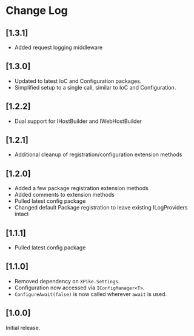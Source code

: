 # Change Log

## [1.3.1]

- Added request logging middleware

## [1.3.0]

- Updated to latest IoC and Configuration packages.
- Simplified setup to a single call, similar to IoC and Configuration.

## [1.2.2]

- Dual support for IHostBuilder and IWebHostBuilder

## [1.2.1]

- Additional cleanup of registration/configuration extension methods

## [1.2.0]

- Added a few package registration extension methods
- Added comments to extension methods
- Pulled latest config package
- Changed default Package registration to leave existing ILogProviders intact

## [1.1.1]

- Pulled latest config package

## [1.1.0]

- Removed dependency on `XPike.Settings`.
- Configuration now accessed via `IConfigManager<T>`.
- `ConfigureAwait(false)` is now called wherever `await` is used.

## [1.0.0]

Initial release.